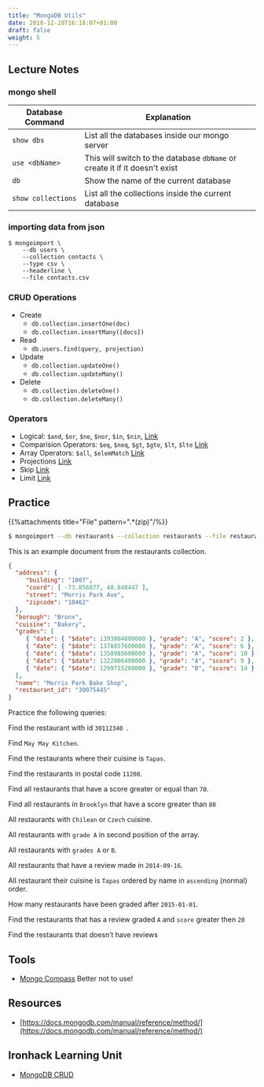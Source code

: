 ```yaml
---
title: "MongoDB Utils"
date: 2018-12-28T16:18:07+01:00
draft: false
weight: 5
---
```


## Lecture Notes

### mongo shell
| Database Command | Explanation
|------------------|--------------
| `show dbs`       | List all the databases inside our mongo server
| `use <dbName>`   | This will switch to the database `dbName` or create it if it doesn't exist
| `db`             | Show the name of the current database
| `show collections ` | List all the collections inside the current database

### importing data from json
```
$ mongoimport \
    --db users \
    --collection contacts \
    --type csv \
    --headerline \
    --file contacts.csv
```
### CRUD Operations

- Create
  - `db.collection.insertOne(doc)`
  - `db.collection.insertMany([docs])`
- Read
  - `db.users.find(query, projection)`
- Update
  - `db.collection.updateOne()`
  - `db.collection.updateMany()`
- Delete
  - `db.collection.deleteOne()`
  - `db.collection.deleteMany()`

### Operators
  - Logical: `$and`, `$or`, `$ne`, `$nor`, `$in`, `$nin`, [Link](https://docs.mongodb.com/manual/reference/operator/query-logical/)
  - Comparision Operators: `$eq`, `$neq`, `$gt`, `$gte`, `$lt`, `$lte` [Link](https://docs.mongodb.com/manual/reference/operator/query-comparison/)
  - Array Operators: `$all`, `$elemMatch` [Link](https://docs.mongodb.com/manual/reference/operator/query-array/)
  - Projections [Link](https://docs.mongodb.com/manual/reference/operator/projection/)
  - Skip [Link](https://docs.mongodb.com/manual/reference/method/cursor.skip/)
  - Limit [Link](https://docs.mongodb.com/manual/reference/method/cursor.limit/)

## Practice

{{%attachments title="File" pattern=".*(zip)"/%}}

```bash
$ mongoimport --db restaurants --collection restaurants --file restaurants.json
```

This is an example document from the restaurants collection.
```json
{
  "address": {
     "building": "1007",
     "coord": [ -73.856077, 40.848447 ],
     "street": "Morris Park Ave",
     "zipcode": "10462"
  },
  "borough": "Bronx",
  "cuisine": "Bakery",
  "grades": [
     { "date": { "$date": 1393804800000 }, "grade": "A", "score": 2 },
     { "date": { "$date": 1378857600000 }, "grade": "A", "score": 6 },
     { "date": { "$date": 1358985600000 }, "grade": "A", "score": 10 },
     { "date": { "$date": 1322006400000 }, "grade": "A", "score": 9 },
     { "date": { "$date": 1299715200000 }, "grade": "B", "score": 14 }
  ],
  "name": "Morris Park Bake Shop",
  "restaurant_id": "30075445"
}
```

Practice the following queries:

Find the restaurant with id `30112340 `.

Find `May May Kitchen`.

Find the restaurants where their cuisine is `Tapas`.

Find the restaurants in postal code `11208`.

Find all restaurants that have a score greater or equal than `70`.

Find all restaurants in `Brooklyn` that have a score greater than `80`

All restaurants with `Chilean` or `Czech` cuisine.

All restaurants with `grade A` in second position of the array.

All restaurants with `grades A` or `B`.

All restaurants that have a review made in `2014-09-16`.

All restaurant their cuisine is `Tapas` ordered by name in `ascending` (normal) order.

How many restaurants have been graded after `2015-01-01`. 

Find the restaurants that has a review graded `A` and `score` greater then `20`

Find the restaurants that doesn’t have reviews 



## Tools

- [Mongo Compass](https://www.mongodb.com/products/compass) Better not to use!

## Resources

- [https://docs.mongodb.com/manual/reference/method/](https://docs.mongodb.com/manual/reference/method/)

## Ironhack Learning Unit

- [MongoDB CRUD](http://learn.ironhack.com/#/learning_unit/6471)

